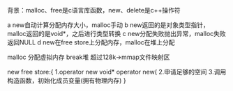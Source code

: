 背景：malloc、free是c语言库函数，new、delete是c++操作符

a	new自动计算分配内存大小，malloc手动
b	new返回的是对象类型指针，malloc返回的是void*，之后进行类型转换
c	new分配失败抛出异常，malloc失败返回NULL
d	new在free store上分配内存，malloc在堆上分配

malloc
	分配虚拟内存 break堆   超过128k->mmap文件映射区

new
	free store:{
		1.operator new		void* operator new(
		2.申请足够的空间
		3.调用构造函数，初始化成员变量(拥有物理内存)
	}